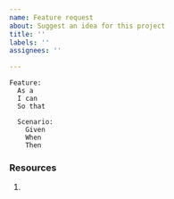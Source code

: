 ```yaml
---
name: Feature request
about: Suggest an idea for this project
title: ''
labels: ''
assignees: ''

---
```

```gherkin
Feature: 
  As a
  I can
  So that

  Scenario:
    Given
    When
    Then
```

### Resources

1.
